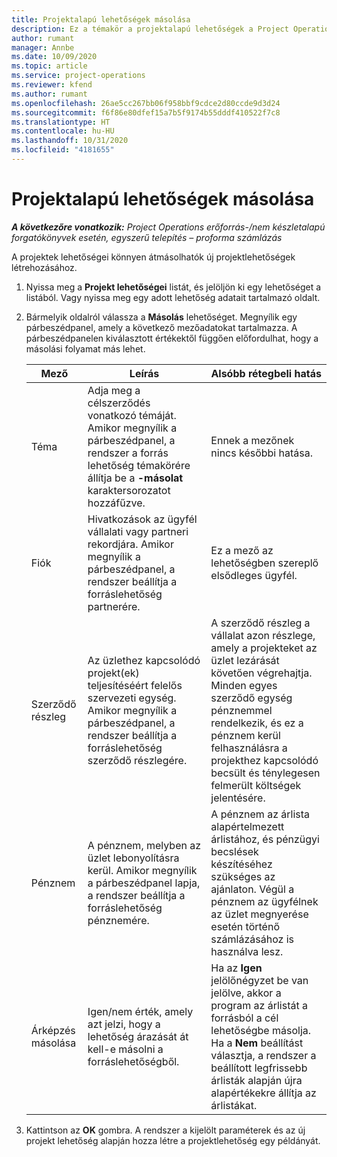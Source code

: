 ```yaml
---
title: Projektalapú lehetőségek másolása
description: Ez a témakör a projektalapú lehetőségek a Project Operationsben való másolásának módjáról nyújt tájékoztatást.
author: rumant
manager: Annbe
ms.date: 10/09/2020
ms.topic: article
ms.service: project-operations
ms.reviewer: kfend
ms.author: rumant
ms.openlocfilehash: 26ae5cc267bb06f958bbf9cdce2d80ccde9d3d24
ms.sourcegitcommit: f6f86e80dfef15a7b5f9174b55dddf410522f7c8
ms.translationtype: HT
ms.contentlocale: hu-HU
ms.lasthandoff: 10/31/2020
ms.locfileid: "4181655"
---
```

# <a name="copy-project-based-opportunities"></a>Projektalapú lehetőségek másolása

_**A következőre vonatkozik:** Project Operations erőforrás-/nem készletalapú forgatókönyvek esetén, egyszerű telepítés – proforma számlázás_


A projektek lehetőségei könnyen átmásolhatók új projektlehetőségek létrehozásához. 

1. Nyissa meg a **Projekt lehetőségei** listát, és jelöljön ki egy lehetőséget a listából. Vagy nyissa meg egy adott lehetőség adatait tartalmazó oldalt. 
2. Bármelyik oldalról válassza a **Másolás** lehetőséget. Megnyílik egy párbeszédpanel, amely a következő mezőadatokat tartalmazza. A párbeszédpanelen kiválasztott értékektől függően előfordulhat, hogy a másolási folyamat más lehet.

    | **Mező** | **Leírás** | **Alsóbb rétegbeli hatás** |
    | --- | --- | --- |
    | Téma | Adja meg a célszerződés vonatkozó témáját. Amikor megnyílik a párbeszédpanel, a rendszer a forrás lehetőség témakörére állítja be a **-másolat** karaktersorozatot hozzáfűzve. | Ennek a mezőnek nincs későbbi hatása. |
    | Fiók | Hivatkozások az ügyfél vállalati vagy partneri rekordjára. Amikor megnyílik a párbeszédpanel, a rendszer beállítja a forráslehetőség partnerére. | Ez a mező az lehetőségben szereplő elsődleges ügyfél. |
    | Szerződő részleg | Az üzlethez kapcsolódó projekt(ek) teljesítéséért felelős szervezeti egység. Amikor megnyílik a párbeszédpanel, a rendszer beállítja a forráslehetőség szerződő részlegére. | A szerződő részleg a vállalat azon részlege, amely a projekteket az üzlet lezárását követően végrehajtja. Minden egyes szerződő egység pénznemmel rendelkezik, és ez a pénznem kerül felhasználásra a projekthez kapcsolódó becsült és ténylegesen felmerült költségek jelentésére. |
    | Pénznem | A pénznem, melyben az üzlet lebonyolításra kerül. Amikor megnyílik a párbeszédpanel lapja, a rendszer beállítja a forráslehetőség pénznemére. | A pénznem az árlista alapértelmezett árlistához, és pénzügyi becslések készítéséhez szükséges az ajánlaton. Végül a pénznem az ügyfélnek az üzlet megnyerése esetén történő számlázásához is használva lesz. |
    | Árképzés másolása | Igen/nem érték, amely azt jelzi, hogy a lehetőség árazását át kell-e másolni a forráslehetőségből. | Ha az **Igen** jelölőnégyzet be van jelölve, akkor a program az árlistát a forrásból a cél lehetőségbe másolja. Ha a **Nem** beállítást választja, a rendszer a beállított legfrissebb árlisták alapján újra alapértékekre állítja az árlistákat. |

3. Kattintson az **OK** gombra. A rendszer a kijelölt paraméterek és az új projekt lehetőség alapján hozza létre a projektlehetőség egy példányát.
